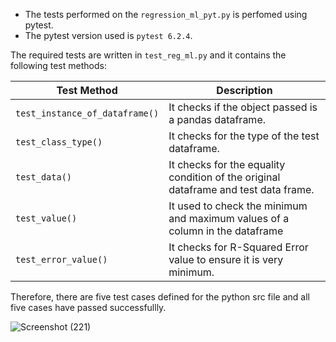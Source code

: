  - The tests performed on the `regression_ml_pyt.py` is perfomed using pytest.
 - The pytest version used is `pytest 6.2.4`. 


The required tests are written in `test_reg_ml.py` and it contains the following test methods:

|Test Method | Description  |
|--|--|
| `test_instance_of_dataframe()` | It checks if the object passed is a pandas dataframe.  |
| `test_class_type()`| It checks for the type of the test dataframe.|
| `test_data()`| It checks for the equality condition of the original dataframe and test data frame.|
|  `test_value()`| It used to check the minimum and maximum values of a column in the dataframe|
| `test_error_value()`| It checks for R-Squared Error value to ensure it is very minimum. |

Therefore, there are five test cases defined for the python src file and all five cases have passed successfullly.

![Screenshot (221)](https://user-images.githubusercontent.com/65439506/126078374-9919ba63-1770-4ecd-96ab-5dfeacbbf55b.png)


